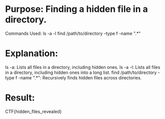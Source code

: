# Purpose: Finding a hidden file in a directory.

Commands Used:
ls -a -l
find /path/to/directory -type f -name ".*"

# Explanation:
ls -a: Lists all files in a directory, including hidden ones.
ls -a -l: Lists all files in a directory, including hidden ones into a long list.
find /path/to/directory -type f -name ".*": Recursively finds hidden files across directories.

# Result:
CTF{hidden_files_revealed}
